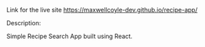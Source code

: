 Link for the live site https://maxwellcoyle-dev.github.io/recipe-app/

Description:

Simple Recipe Search App built using React.
